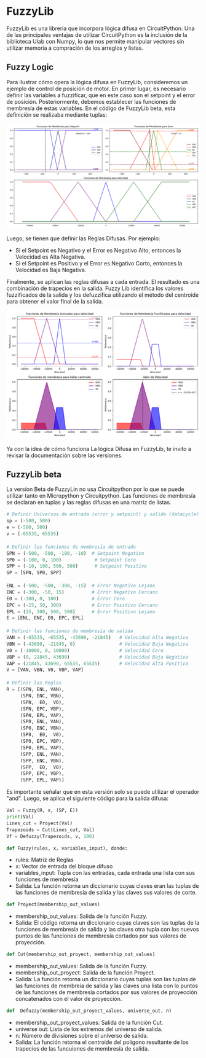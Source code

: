# FuzzyLib
FuzzyLib es una librería que incorpora lógica difusa en CircuitPython. Una de las principales ventajas de utilizar CircuitPython es la inclusión de la biblioteca Ulab con Numpy, lo que nos permite manipular vectores sin utilizar memoria a compración de los arreglos y listas.

## Fuzzy Logic 

Para ilustrar cómo opera la lógica difusa en FuzzyLib, consideremos un ejemplo de control de posición de motor.
En primer lugar, es necesario definir las variables a fuzzificar, que en este caso son el setpoint y el error de posición.
Posteriormente, debemos establecer las funciones de membresía de estas variables. En el código de FuzzyLib beta, esta definición se realizaba mediante tuplas:

![Funciones de Membresía de Error de Velocidad y Derivada de Error de Velocidad](img/Membership.png)

Luego, se tienen que definir las Reglas Difusas. Por ejemplo:

- Si el Setpoint es Negativo y el Error es Negativo Alto, entonces la Velocidad es Alta Negativa.
- Si el Setpoint es Positivo y el Error es Negativo Corto, entonces la Velocidad es Baja Negativa.


Finalmente, se aplican las reglas difusas a cada entrada. El resultado es una combinación de trapecios en la salida. Fuzzy Lib identifica los valores fuzzificados de la salida y los defuzzifica utilizando el método del centroide para obtener el valor final de la salida. 

![Defuzzificación](img/Fuzzyfication.png)

Ya con la idea de cómo funciona La lógica Difusa en FuzzyLib, te invito a revisar la documentación sobre las versiones.

## FuzzyLib beta

La versíon Beta de FuzzyLin no usa Circuitpython por lo que se puede utilizar tanto en Micropython y Circuitpython. Las funciones de membresía se declaran en tuplas y las reglas difusas en una matriz de listas.

```python
# Definir Universos de entrada (error y setpoint) y salida (datacycle)
sp = (-500, 500)
e = (-500, 500)
v = (-65535, 65535)

# Definir las funciones de membresía de entrada
SPN = (-500, -500, -100, -10)  # Setpoint Negativo
SP0 = (-100, 0, 100)            # Setpoint Cero
SPP = (-10, 100, 500, 500)      # Setpoint Positivo
SP = [SPN, SP0, SPP]

ENL = (-500, -500, -300, -15)  # Error Negativo Lejano
ENC = (-300, -50, 15)          # Error Negativo Cercano
E0 = (-100, 0, 100)            # Error Cero
EPC = (-15, 50, 300)           # Error Positivo Cercano
EPL = (15, 300, 500, 500)      # Error Positivo Lejano
E = [ENL, ENC, E0, EPC, EPL]

# Definir las funciones de membresía de salida
VAN = (-65535, -65535, -43690, -21845)   # Velocidad Alta Negativa
VBN = (-43690, -21845, 0)                # Velocidad Baja Negativa
V0 = (-10000, 0, 10000)                  # Velocidad Cero
VBP = (0, 21845, 43690)                  # Velocidad Baja Negativa
VAP = (21845, 43690, 65535, 65535)       # Velocidad Alta Positiva
V = [VAN, VBN, V0, VBP, VAP]

# Definir las Reglas
R = [(SPN, ENL, VAN),
     (SPN, ENC, VBN),
     (SPN,  E0,  V0),
     (SPN, EPC, VBP),
     (SPN, EPL, VAP),
     (SP0, ENL, VAN),
     (SP0, ENC, VBN),
     (SP0,  E0,  V0),
     (SP0, EPC, VBP),
     (SP0, EPL, VAP),
     (SPP, ENL, VAN),
     (SPP, ENC, VBN),
     (SPP,  E0,  V0),
     (SPP, EPC, VBP),
     (SPP, EPL, VAP)]
```
Es importante señalar que en esta versión solo se puede utilizar el operador "and".
Luego, se aplica el siguiente código para la salida difusa:
```python
Val = Fuzzy(R, x, (SP, E))
print(Val)
Lines_cut = Proyect(Val)
Trapezoids = Cut(Lines_cut, Val)
Vf = Defuzzy(Trapezoids, v, 100)
```

```python
def Fuzzy(rules, x, variables_input), donde:
```
- rules: Matriz de Reglas
- x: Vector de entrada del bloque difuso
- variables_input: Tupla con las entradas, cada entrada una lista con sus funciones de membresía
- Salida: La función retorna un diccionario cuyas claves eran las tuplas de las funciones de membresía de salida y las claves sus valores de corte.

```python
def Proyect(membership_out_values)
```
- membership_out_values: Salida de la función Fuzzy.
- Salida: El código retorna un diccionario cuyas claves son las tuplas de la funciones de membresía de salida y las claves otra tupla con los nuevos puntos de las funciones de membresía cortados por sus valores de proyección.

```python
def Cut(membership_out_proyect, membership_out_values)
```
- membership_out_values: Salida de la función Fuzzy.
- membership_out_proyect: Salida de la función Proyect.
- Salida: La función retorna un diccionario cuyas tuplas son las tuplas de las funciones de membreía de salida y las claves una lista con lo puntos de las funciones de membresía cortados por sus valores de proyección concatenados con el valor de proyección.

```python
def  Defuzzy(membership_out_proyect_values, universe_out, n)
```
- membership_out_proyect_values: Salida de la función Cut.
- universe out: Lista de los extremos del universo de salida.
- n: Número de divisiones sobre el universo de salida.
- Salida: La función retorna el centroide del poligono resultante de los trapecios de las funcuiones de membresía de salida.

